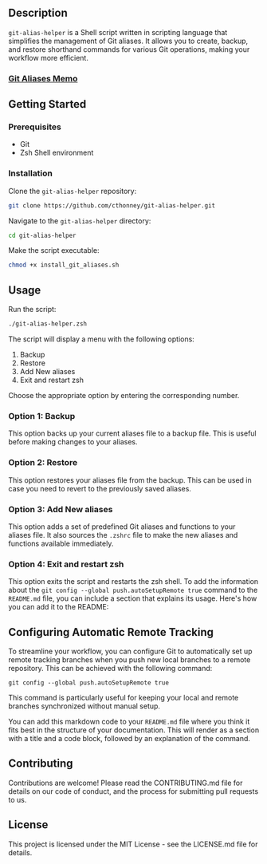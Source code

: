 

## Description

`git-alias-helper` is a Shell script written in scripting language that simplifies the management of Git aliases. It allows you to create, backup, and restore shorthand commands for various Git operations, making your workflow more efficient.
### [Git Aliases Memo](GitAliasesMemo.md)

## Getting Started

### Prerequisites

- Git
- Zsh Shell environment

### Installation

Clone the `git-alias-helper` repository:

```sh
git clone https://github.com/cthonney/git-alias-helper.git
```

Navigate to the `git-alias-helper` directory:

```sh
cd git-alias-helper
```
Make the script executable:

```sh
chmod +x install_git_aliases.sh
```

## Usage

Run the script:

```sh
./git-alias-helper.zsh
```

The script will display a menu with the following options:

1. Backup
2. Restore
3. Add New aliases
4. Exit and restart zsh

Choose the appropriate option by entering the corresponding number.

### Option 1: Backup

This option backs up your current aliases file to a backup file. This is useful before making changes to your aliases.

### Option 2: Restore

This option restores your aliases file from the backup. This can be used in case you need to revert to the previously saved aliases.

### Option 3: Add New aliases

This option adds a set of predefined Git aliases and functions to your aliases file. It also sources the `.zshrc` file to make the new aliases and functions available immediately.

### Option 4: Exit and restart zsh

This option exits the script and restarts the zsh shell.
To add the information about the `git config --global push.autoSetupRemote true` command to the `README.md` file, you can include a section that explains its usage. Here's how you can add it to the README:

## Configuring Automatic Remote Tracking

To streamline your workflow, you can configure Git to automatically set up remote tracking branches when you push new local branches to a remote repository. This can be achieved with the following command:

```
git config --global push.autoSetupRemote true
```

This command is particularly useful for keeping your local and remote branches synchronized without manual setup.


You can add this markdown code to your `README.md` file where you think it fits best in the structure of your documentation. This will render as a section with a title and a code block, followed by an explanation of the command.

## Contributing

Contributions are welcome! Please read the CONTRIBUTING.md file for details on our code of conduct, and the process for submitting pull requests to us.

## License

This project is licensed under the MIT License - see the LICENSE.md file for details.
